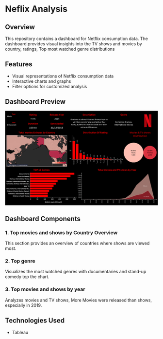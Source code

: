 # Neflix Analysis

## Overview

This repository contains a dashboard for Netflix consumption data. The dashboard provides visual insights into the TV shows and movies by country, ratings, Top most watched genre distributions
## Features

- Visual representations of Netflix consumption data
- Interactive charts and graphs
- Filter options for customized analysis


## Dashboard Preview

![Dashboard Preview](Dashboard.png)

## Dashboard Components

### 1. Top movies and shows by Country Overview
This section provides an overview of countries where shows are viewed most. 

### 2. Top genre
Visualizes the most watched genres with documentaries and stand-up comedy top the chart.

### 3. Top movies and shows by year
Analyzes movies and TV shows, More Movies were released than shows, especially in 2019.

## Technologies Used

- Tableau



